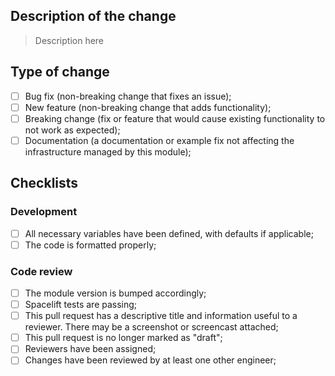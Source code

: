 ## Description of the change

> Description here

## Type of change

- [ ] Bug fix (non-breaking change that fixes an issue);
- [ ] New feature (non-breaking change that adds functionality);
- [ ] Breaking change (fix or feature that would cause existing functionality to not work as expected);
- [ ] Documentation (a documentation or example fix not affecting the infrastructure managed by this module);

## Checklists

### Development

- [ ] All necessary variables have been defined, with defaults if applicable;
- [ ] The code is formatted properly;

### Code review

- [ ] The module version is bumped accordingly;
- [ ] Spacelift tests are passing;
- [ ] This pull request has a descriptive title and information useful to a reviewer. There may be a screenshot or screencast attached;
- [ ] This pull request is no longer marked as "draft";
- [ ] Reviewers have been assigned;
- [ ] Changes have been reviewed by at least one other engineer;
